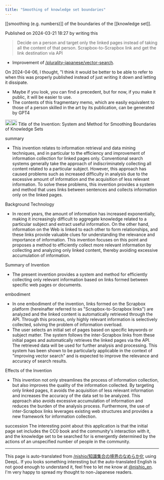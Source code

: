 ```yaml
---
title: "Smoothing of knowledge set boundaries"
---
```


[[smoothing (e.g. numbers)]] of the boundaries of the [[knowledge set]].

Published on 2024-03-21 18:27 by writing this
> Decide on a person and target only the linked pages instead of taking all the content of that person.
> Scrapbox-to-Scrapbox link and get the link destination via API
- Improvement of [/plurality-japanese/vector-search](https://scrapbox.io/plurality-japanese/vector-search).

On 2024-04-06, I thought, "I think it would be better to be able to refer to when this was properly published instead of just writing it down and letting it dissipate.
- Maybe if you look, you can find a precedent, but for now, if you make it public, it will be easier to use.
- The contents of this fragmentary memo, which are easily equivalent to those of a person skilled in the art by its publication, can be generated by GPT4

<img src='https://scrapbox.io/api/pages/nishio-en/gpt/icon' alt='gpt.icon' height="19.5"/><img src='https://scrapbox.io/api/pages/nishio-en/nishio/icon' alt='nishio.icon' height="19.5"/>
Title of the Invention: System and Method for Smoothing Boundaries of Knowledge Sets

summary
- This invention relates to information retrieval and data mining techniques, and in particular to the efficiency and improvement of information collection for linked pages only. Conventional search systems generally take the approach of indiscriminately collecting all content related to a particular subject. However, this approach has caused problems such as increased difficulty in analysis due to the excessive amount of information and the acquisition of less relevant information. To solve these problems, this invention provides a system and method that uses links between sentences and collects information only on the linked pages.

Background Technology
- In recent years, the amount of information has increased exponentially, making it increasingly difficult to aggregate knowledge related to a particular subject and extract useful information. On the other hand, information on the Web is linked to each other to form relationships, and these links provide valuable clues for understanding the relevance and importance of information. This invention focuses on this point and proposes a method to efficiently collect more relevant information by collecting and analyzing only linked content, thereby avoiding excessive accumulation of information.

Summary of Invention
- The present invention provides a system and method for efficiently collecting only relevant information based on links formed between specific web pages or documents.

embodiment
- In one embodiment of the invention, links formed on the Scrapbox platform (hereinafter referred to as "Scrapbox-to-Scrapbox links") are analyzed and the linked content is automatically retrieved through the API. Through this process, only highly relevant information is selectively collected, solving the problem of information overload.
- The user selects an initial set of pages based on specific keywords or subject matter. The system follows the inter-Scrapbox links from these initial pages and automatically retrieves the linked pages via the API. The retrieved data will be used for further analysis and processing. This system has been shown to be particularly applicable in the context of "improving vector search" and is expected to improve the relevance and accuracy of search results.

Effects of the Invention
- This invention not only streamlines the process of information collection, but also improves the quality of the information collected. By targeting only linked pages, it avoids the acquisition of less relevant information and increases the accuracy of the data set to be analyzed. This approach also avoids excessive accumulation of information and reduces the burden of the analysis process. Furthermore, the use of inter-Scrapbox links leverages existing web structures and provides a new framework for information collection.

succession
The interesting point about this application is that the initial page set includes the CC0 book and the community's interaction with it, and the knowledge set to be searched for is emergently determined by the actions of an unspecified number of people in the community.

---
This page is auto-translated from [/nishio/知識集合の境界のなめらか化](https://scrapbox.io/nishio/知識集合の境界のなめらか化) using DeepL. If you looks something interesting but the auto-translated English is not good enough to understand it, feel free to let me know at [@nishio_en](https://twitter.com/nishio_en). I'm very happy to spread my thought to non-Japanese readers.